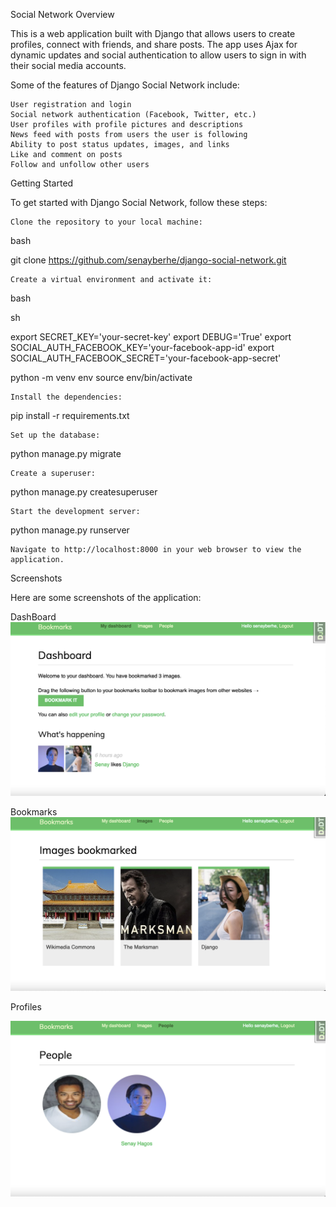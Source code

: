 Social Network
Overview

This is a web application built with Django that allows users to create profiles, connect with friends, and share posts. The app uses Ajax for dynamic updates and social authentication to allow users to sign in with their social media accounts.


Some of the features of Django Social Network include:

    User registration and login
    Social network authentication (Facebook, Twitter, etc.)
    User profiles with profile pictures and descriptions
    News feed with posts from users the user is following
    Ability to post status updates, images, and links
    Like and comment on posts
    Follow and unfollow other users

Getting Started

To get started with Django Social Network, follow these steps:

    Clone the repository to your local machine:

bash

git clone https://github.com/senayberhe/django-social-network.git

    Create a virtual environment and activate it:

bash


sh

export SECRET_KEY='your-secret-key'
export DEBUG='True'
export SOCIAL_AUTH_FACEBOOK_KEY='your-facebook-app-id'
export SOCIAL_AUTH_FACEBOOK_SECRET='your-facebook-app-secret'


python -m venv env
source env/bin/activate

    Install the dependencies:

pip install -r requirements.txt

    Set up the database:

python manage.py migrate

    Create a superuser:

python manage.py createsuperuser

    Start the development server:

python manage.py runserver

    Navigate to http://localhost:8000 in your web browser to view the application.

Screenshots

Here are some screenshots of the application:


DashBoard 
![Screenshot](img1.png)


Bookmarks
![Screenshot](img2.png)

Profiles

![Screenshot](img3.png)


